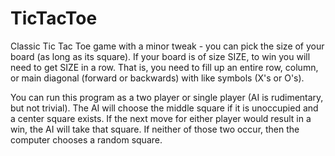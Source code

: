 # TicTacToe

Classic Tic Tac Toe game with a minor tweak - you can pick the size of your board (as long as its square).  If your board is of size SIZE, to win you will need to get SIZE in a row.  That is, you need to fill up an entire row, column, or main diagonal (forward or backwards) with like symbols (X's or O's).  

You can run this program as a two player or single player (AI is rudimentary, but not trivial).  The AI will choose the middle square if it is unoccupied and a center square exists.  If the next move for either player would result in a win, the AI will take that square.  If neither of those two occur, then the computer chooses a random square.